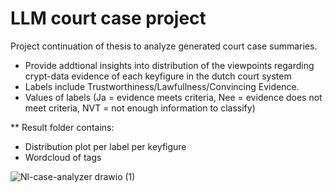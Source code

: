 # LLM court case project
Project continuation of thesis to analyze generated court case summaries. 
- Provide addtional insights into distribution of the viewpoints regarding crypt-data evidence of each keyfigure in the dutch court system
- Labels include Trustworthiness/Lawfullness/Convincing Evidence.
- Values of labels (Ja = evidence meets criteria, Nee = evidence does not meet criteria, NVT = not enough information to classify)

** Result folder contains:
- Distribution plot per label per keyfigure
- Wordcloud of tags


![Nl-case-analyzer drawio (1)](https://github.com/user-attachments/assets/98659a6b-309f-4a0d-97a4-346c1837656d)
